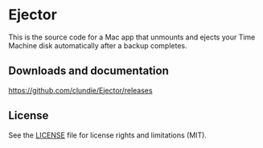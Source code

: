 # Ejector

This is the source code for a Mac app that unmounts and ejects your Time
Machine disk automatically after a backup completes.


## Downloads and documentation

https://github.com/clundie/Ejector/releases


## License

See the [LICENSE](LICENSE.md) file for license rights and limitations (MIT).

